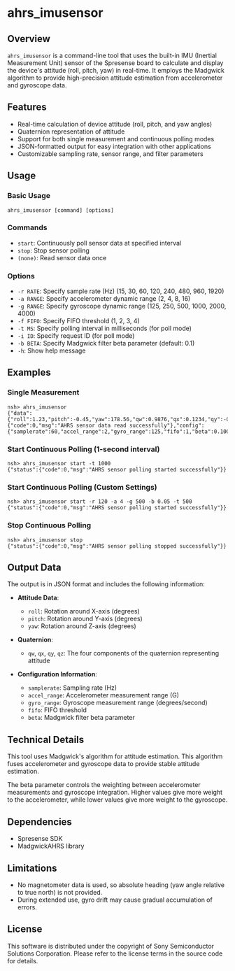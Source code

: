 # ahrs_imusensor

## Overview

`ahrs_imusensor` is a command-line tool that uses the built-in IMU (Inertial Measurement Unit) sensor of the Spresense board to calculate and display the device's attitude (roll, pitch, yaw) in real-time. It employs the Madgwick algorithm to provide high-precision attitude estimation from accelerometer and gyroscope data.

## Features

- Real-time calculation of device attitude (roll, pitch, and yaw angles)
- Quaternion representation of attitude
- Support for both single measurement and continuous polling modes
- JSON-formatted output for easy integration with other applications
- Customizable sampling rate, sensor range, and filter parameters

## Usage

### Basic Usage

```
ahrs_imusensor [command] [options]
```

### Commands

- `start`: Continuously poll sensor data at specified interval
- `stop`: Stop sensor polling
- `(none)`: Read sensor data once

### Options

- `-r RATE`: Specify sample rate (Hz) (15, 30, 60, 120, 240, 480, 960, 1920)
- `-a RANGE`: Specify accelerometer dynamic range (2, 4, 8, 16)
- `-g RANGE`: Specify gyroscope dynamic range (125, 250, 500, 1000, 2000, 4000)
- `-f FIFO`: Specify FIFO threshold (1, 2, 3, 4)
- `-t MS`: Specify polling interval in milliseconds (for poll mode)
- `-i ID`: Specify request ID (for poll mode)
- `-b BETA`: Specify Madgwick filter beta parameter (default: 0.1)
- `-h`: Show help message

## Examples

### Single Measurement

```
nsh> ahrs_imusensor
{"data":{"roll":1.23,"pitch":-0.45,"yaw":178.56,"qw":0.9876,"qx":0.1234,"qy":-0.0123,"qz":0.0456},"status":{"code":0,"msg":"AHRS sensor data read successfully"},"config":{"samplerate":60,"accel_range":2,"gyro_range":125,"fifo":1,"beta":0.1000}}
```

### Start Continuous Polling (1-second interval)

```
nsh> ahrs_imusensor start -t 1000
{"status":{"code":0,"msg":"AHRS sensor polling started successfully"}}
```

### Start Continuous Polling (Custom Settings)

```
nsh> ahrs_imusensor start -r 120 -a 4 -g 500 -b 0.05 -t 500
{"status":{"code":0,"msg":"AHRS sensor polling started successfully"}}
```

### Stop Continuous Polling

```
nsh> ahrs_imusensor stop
{"status":{"code":0,"msg":"AHRS sensor polling stopped successfully"}}
```

## Output Data

The output is in JSON format and includes the following information:

- **Attitude Data**:
  - `roll`: Rotation around X-axis (degrees)
  - `pitch`: Rotation around Y-axis (degrees)
  - `yaw`: Rotation around Z-axis (degrees)

- **Quaternion**:
  - `qw`, `qx`, `qy`, `qz`: The four components of the quaternion representing attitude

- **Configuration Information**:
  - `samplerate`: Sampling rate (Hz)
  - `accel_range`: Accelerometer measurement range (G)
  - `gyro_range`: Gyroscope measurement range (degrees/second)
  - `fifo`: FIFO threshold
  - `beta`: Madgwick filter beta parameter

## Technical Details

This tool uses Madgwick's algorithm for attitude estimation. This algorithm fuses accelerometer and gyroscope data to provide stable attitude estimation.

The beta parameter controls the weighting between accelerometer measurements and gyroscope integration. Higher values give more weight to the accelerometer, while lower values give more weight to the gyroscope.

## Dependencies

- Spresense SDK
- MadgwickAHRS library

## Limitations

- No magnetometer data is used, so absolute heading (yaw angle relative to true north) is not provided.
- During extended use, gyro drift may cause gradual accumulation of errors.

## License

This software is distributed under the copyright of Sony Semiconductor Solutions Corporation. Please refer to the license terms in the source code for details.
